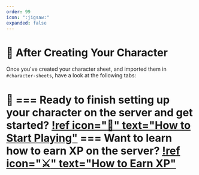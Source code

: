 ```yaml
---
order: 99
icon: ":jigsaw:"
expanded: false
---
```


<style>
h1:before { content: "🧩 " }
</style> 

# After Creating Your Character

Once you've created your character sheet, and imported them in `#character-sheets`, have a look at the following tabs:

=== Ready to finish setting up your character on the server and get started?
[!ref icon=":game_die:" text="How to Start Playing"](start-playing.md)
=== Want to learn how to earn XP on the server?
[!ref icon=":crossed_swords:" text="How to Earn XP"](earn-xp.md)
===
